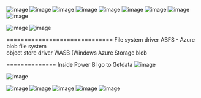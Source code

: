 ![image](https://user-images.githubusercontent.com/43515480/234455580-6456baea-4752-46bc-a1f3-753d3e6ab755.png)
![image](https://user-images.githubusercontent.com/43515480/234456660-a005d6a8-e7cd-41bb-a3ba-263adf18cc48.png)
![image](https://user-images.githubusercontent.com/43515480/234456936-64172bb8-8664-43f7-82db-d89d3bad8bae.png)
![image](https://user-images.githubusercontent.com/43515480/234456988-5a146a8c-3e65-47ad-bfd9-aa796e2c7655.png)
![image](https://user-images.githubusercontent.com/43515480/234459174-fa95054e-e70e-4041-b5b3-7e829c19cc89.png)
![image](https://user-images.githubusercontent.com/43515480/234459206-4b19ea11-1b3d-4104-87c9-f8884eec66cc.png)
![image](https://user-images.githubusercontent.com/43515480/234459329-28f9c2fe-6e57-4620-a584-7e72771f5cbb.png)
![image](https://user-images.githubusercontent.com/43515480/234460275-ef9669dd-7400-4753-84a0-58093ee78e34.png)
![image](https://user-images.githubusercontent.com/43515480/234460374-e1b95a0c-5690-410f-b442-1532986df0e4.png)
  
![image](https://user-images.githubusercontent.com/43515480/234460524-c1460eac-81e2-4584-a569-fb66d1770086.png)
![image](https://user-images.githubusercontent.com/43515480/234460543-e6e2dff0-3b0d-4ca4-a795-fcc0c0dee700.png)

==============================
File system driver ABFS - Azure blob file system<br/>
object store driver WASB (Windows Azure Storage blob <br/>

==============
Inside Power BI
go to Getdata
![image](https://user-images.githubusercontent.com/43515480/234460651-8ac69a9e-d404-48d5-8d2f-310bb697c5d9.png)

![image](https://user-images.githubusercontent.com/43515480/234460774-edba4e1e-9acc-454a-8748-c5deded42e20.png)

 ![image](https://user-images.githubusercontent.com/43515480/234460783-376b9a04-d76a-49f2-a1ab-8c8b66e5810d.png)
![image](https://user-images.githubusercontent.com/43515480/234460813-596eec30-db77-43fb-9a62-3952e050e0d0.png)
![image](https://user-images.githubusercontent.com/43515480/234460832-7e7b56c3-4fbe-4b40-ba23-2227d9f8fc29.png)
![image](https://user-images.githubusercontent.com/43515480/234460880-78b48986-a9be-403e-a644-3dbccb41408c.png)
![image](https://user-images.githubusercontent.com/43515480/234460960-83e3e61a-256d-4643-b0b4-f5e27ba69a60.png)


